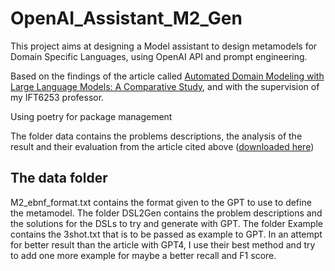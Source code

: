 # OpenAI_Assistant_M2_Gen

This project aims at designing a Model assistant to design metamodels for Domain Specific Languages, using OpenAI API and prompt engineering.


Based on the findings of the article called [Automated Domain Modeling with Large Language Models: A Comparative Study](https://ieeexplore.ieee.org/stamp/stamp.jsp?arnumber=10344012), and with the supervision of my IFT6253 professor.

Using poetry for package management

The folder data contains the problems descriptions, the analysis of the result and their evaluation from the article cited above ([downloaded here](https://zenodo.org/records/8105098))

## The data folder
M2_ebnf_format.txt contains the format given to the GPT to use to define the metamodel.
The folder DSL2Gen contains the problem descriptions and the solutions for the DSLs to try and generate with GPT.
The folder Example contains the 3shot.txt that is to be passed as example to GPT. In an attempt for better result than the article with GPT4, I use their best method and try to add one more example for maybe a better recall and F1 score.